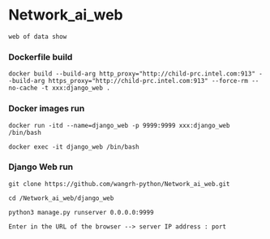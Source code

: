 # Network_ai_web
```web of data show```
### Dockerfile build
```docker build --build-arg http_proxy="http://child-prc.intel.com:913" --build-arg https_proxy="http://child-prc.intel.com:913" --force-rm --no-cache -t xxx:django_web . ```
### Docker images run
```docker run -itd --name=django_web -p 9999:9999 xxx:django_web /bin/bash```

```docker exec -it django_web /bin/bash```

### Django Web run
```git clone https://github.com/wangrh-python/Network_ai_web.git ```

```cd /Network_ai_web/django_web```

```python3 manage.py runserver 0.0.0.0:9999```

```Enter in the URL of the browser --> server IP address : port```

